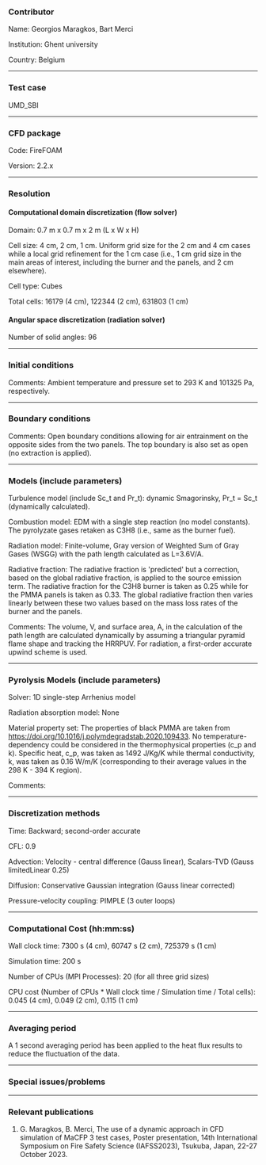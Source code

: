 ### Contributor

Name: Georgios Maragkos, Bart Merci

Institution: Ghent university

Country: Belgium

------------------

### Test case

UMD_SBI

------------------

### CFD package

Code: FireFOAM

Version: 2.2.x

------------------

### Resolution

#### Computational domain discretization (flow solver)

Domain: 0.7 m x 0.7 m x 2 m (L x W x H)

Cell size: 4 cm, 2 cm, 1 cm. Uniform grid size for the 2 cm and 4 cm cases while a local grid refinement for the 1 cm case (i.e., 1 cm grid size in the main areas of interest, including the burner and the panels, and 2 cm elsewhere).

Cell type: Cubes

Total cells: 16179 (4 cm), 122344 (2 cm), 631803 (1 cm)

#### Angular space discretization (radiation solver)

Number of solid angles: 96

------------------

### Initial conditions

Comments: Ambient temperature and pressure set to 293 K and 101325 Pa, respectively. 

------------------

### Boundary conditions

Comments: Open boundary conditions allowing for air entrainment on the opposite sides from the two panels. The top boundary is also set as open (no extraction is applied).

------------------

### Models (include parameters)

Turbulence model (include Sc_t and Pr_t): dynamic Smagorinsky, Pr_t = Sc_t (dynamically calculated).

Combustion model: EDM with a single step reaction (no model constants). The pyrolyzate gases retaken as C3H8 (i.e., same as the burner fuel).

Radiation model: Finite-volume, Gray version of Weighted Sum of Gray Gases (WSGG) with the path length calculated as L=3.6V/A.

Radiative fraction: The radiative fraction is 'predicted' but a correction, based on the global radiative fraction, is applied to the source emission term. The radiative fraction for the C3H8 burner is taken as 0.25 while for the PMMA panels is taken as 0.33. The global radiative fraction then varies linearly between these two values based on the mass loss rates of the burner and the panels.

Comments: The volume, V, and surface area, A, in the calculation of the path length are calculated dynamically by assuming a triangular pyramid flame shape and tracking the HRRPUV. For radiation, a first-order accurate upwind scheme is used.

------------------

### Pyrolysis Models (include parameters)

Solver: 1D single-step Arrhenius model 

Radiation absorption model: None

Material property set: The properties of black PMMA are taken from https://doi.org/10.1016/j.polymdegradstab.2020.109433. No temperature-dependency could be considered in the thermophysical properties (c_p and k). Specific heat, c_p, was taken as 1492 J/Kg/K while thermal conductivity, k, was taken as 0.16 W/m/K (corresponding to their average values in the 298 K - 394 K region).

Comments:

------------------

### Discretization methods

Time: Backward; second-order accurate

CFL: 0.9

Advection: Velocity - central difference (Gauss linear), Scalars-TVD (Gauss limitedLinear 0.25)

Diffusion: Conservative Gaussian integration (Gauss linear corrected)

Pressure-velocity coupling: PIMPLE (3 outer loops)

------------------

### Computational Cost (hh:mm:ss)

Wall clock time: 7300 s (4 cm), 60747 s (2 cm), 725379 s (1 cm)

Simulation time: 200 s

Number of CPUs (MPI Processes): 20 (for all three grid sizes)

CPU cost (Number of CPUs * Wall clock time / Simulation time / Total cells): 0.045 (4 cm), 0.049 (2 cm), 0.115 (1 cm)

------------------

### Averaging period

A 1 second averaging period has been applied to the heat flux results to reduce the fluctuation of the data.

------------------

### Special issues/problems

------------------

### Relevant publications

1. G. Maragkos, B. Merci, The use of a dynamic approach in CFD simulation of MaCFP 3 test cases, Poster presentation, 14th International Symposium on Fire Safety Science (IAFSS2023), Tsukuba, Japan, 22-27 October 2023.
